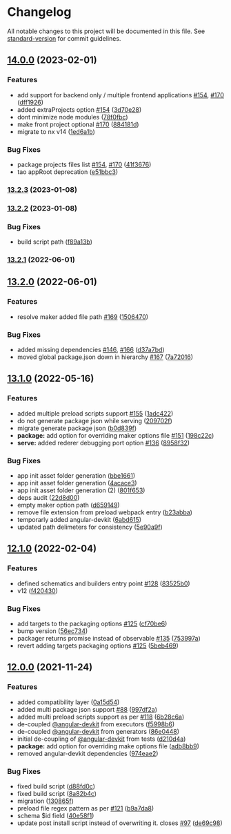 # Changelog

All notable changes to this project will be documented in this file. See [standard-version](https://github.com/conventional-changelog/standard-version) for commit guidelines.

## [14.0.0](https://github.com/bennymeg/nx-electron/compare/v13.2.3...v14.0.0) (2023-02-01)


### Features

* add support for backend only / multiple frontend applications [#154](https://github.com/bennymeg/nx-electron/issues/154), [#170](https://github.com/bennymeg/nx-electron/issues/170) ([dff1926](https://github.com/bennymeg/nx-electron/commit/dff1926622b0a96794778c2450bc7b97e6ebcc96))
* added extraProjects option [#154](https://github.com/bennymeg/nx-electron/issues/154) ([3d70e28](https://github.com/bennymeg/nx-electron/commit/3d70e2864b206a917b4af0cceae220a52e0c51da))
* dont minimize node modules ([78f0fbc](https://github.com/bennymeg/nx-electron/commit/78f0fbc5c41b344dd4023181b41da2af15282544))
* make front project optional [#170](https://github.com/bennymeg/nx-electron/issues/170) ([884181d](https://github.com/bennymeg/nx-electron/commit/884181d8dbf0c08750d338a4ae09d26fd4609b2d))
* migrate to nx v14 ([1ed6a1b](https://github.com/bennymeg/nx-electron/commit/1ed6a1b645185d5ec261845ed0cc8032aac7ab9d))


### Bug Fixes

* package projects files list [#154](https://github.com/bennymeg/nx-electron/issues/154), [#170](https://github.com/bennymeg/nx-electron/issues/170) ([41f3676](https://github.com/bennymeg/nx-electron/commit/41f36760471cc8aa8f3061e52c4a493d2e1a7aba))
* tao appRoot deprecation ([e51bbc3](https://github.com/bennymeg/nx-electron/commit/e51bbc34db233e31bf0894dc05b87d9d9ca6f783))

### [13.2.3](https://github.com/bennymeg/nx-electron/compare/v13.2.2...v13.2.3) (2023-01-08)

### [13.2.2](https://github.com/bennymeg/nx-electron/compare/v13.2.1...v13.2.2) (2023-01-08)


### Bug Fixes

* build script path ([f89a13b](https://github.com/bennymeg/nx-electron/commit/f89a13b586e16b5d3aec4b913494e4e7dd1b0232))

### [13.2.1](https://github.com/bennymeg/nx-electron/compare/v13.2.0...v13.2.1) (2022-06-01)

## [13.2.0](https://github.com/bennymeg/nx-electron/compare/v13.1.0...v13.2.0) (2022-06-01)


### Features

* resolve maker added file path [#169](https://github.com/bennymeg/nx-electron/issues/169) ([1506470](https://github.com/bennymeg/nx-electron/commit/1506470cd380afe5ebcef9f3e35fbdd7531859b4))


### Bug Fixes

* added missing dependencies [#146](https://github.com/bennymeg/nx-electron/issues/146), [#166](https://github.com/bennymeg/nx-electron/issues/166) ([d37a7bd](https://github.com/bennymeg/nx-electron/commit/d37a7bd9256591819772b0c01fe231c02eda406e))
* moved global package.json down in hierarchy [#167](https://github.com/bennymeg/nx-electron/issues/167) ([7a72016](https://github.com/bennymeg/nx-electron/commit/7a720167d81128f0ed5e4d9a5afc767711259099))

## [13.1.0](https://github.com/bennymeg/nx-electron/compare/v12.1.0...v13.1.0) (2022-05-16)


### Features

* added multiple preload scripts support [#155](https://github.com/bennymeg/nx-electron/issues/155) ([1adc422](https://github.com/bennymeg/nx-electron/commit/1adc4223e764acf2f40884b25c795c897f8d5057))
* do not generate package json while serving ([209702f](https://github.com/bennymeg/nx-electron/commit/209702f799933507ecda6b635dbcedf86fe82c98))
* migrate generate package json ([b0d839f](https://github.com/bennymeg/nx-electron/commit/b0d839f467037169d9e66599cd7dfefaecfc000a))
* **package:** add option for overriding maker options file [#151](https://github.com/bennymeg/nx-electron/issues/151) ([198c22c](https://github.com/bennymeg/nx-electron/commit/198c22c82d19043ade793f6c0dc058c7ff98a50c))
* **serve:** added rederer debugging port option [#136](https://github.com/bennymeg/nx-electron/issues/136) ([8958f32](https://github.com/bennymeg/nx-electron/commit/8958f32e060743ac77cab63bad3c45ded1e6265f))


### Bug Fixes

* app init asset folder generation ([bbe1661](https://github.com/bennymeg/nx-electron/commit/bbe1661234b9e971ea6c2b13c44a4f81208819ba))
* app init asset folder generation ([4acace3](https://github.com/bennymeg/nx-electron/commit/4acace3b86764beb2c1312a7e8bb8a57cbf5a033))
* app init asset folder generation (2) ([801f653](https://github.com/bennymeg/nx-electron/commit/801f653f1b3bf8e627de393b59ef72d457fcfbc6))
* deps audit ([22d8d00](https://github.com/bennymeg/nx-electron/commit/22d8d00dff56dc105c4a7657310e41a441e29b3a))
* empty maker option path ([d659149](https://github.com/bennymeg/nx-electron/commit/d659149d9cefd9c6c15c429b15d26f69842091fa))
* remove file extension from preload webpack entry ([b23abba](https://github.com/bennymeg/nx-electron/commit/b23abba69b43dfaa302dcdeeaa3f3282d3afa304))
* temporarly added angular-devkit ([6abd615](https://github.com/bennymeg/nx-electron/commit/6abd61509031ca7f22b28a5e49a7b9446718d89c))
* updated path delimeters for consistency ([5e90a9f](https://github.com/bennymeg/nx-electron/commit/5e90a9fb23c329440d200f3ecfd95572575bacb4))

## [12.1.0](https://github.com/bennymeg/nx-electron/compare/v12.0.0-beta.0...v12.1.0) (2022-02-04)


### Features

* defined schematics and builders entry point [#128](https://github.com/bennymeg/nx-electron/issues/128) ([83525b0](https://github.com/bennymeg/nx-electron/commit/83525b08a6b9b2f346a5186c90b096556d2a425b))
* v12 ([f420430](https://github.com/bennymeg/nx-electron/commit/f420430759273c46e65ec05630d81eb23adfdc2d))


### Bug Fixes

* add targets to the packaging options [#125](https://github.com/bennymeg/nx-electron/issues/125) ([cf70be6](https://github.com/bennymeg/nx-electron/commit/cf70be6361836ace667ea5f75960c27ece403869))
* bump version ([56ec734](https://github.com/bennymeg/nx-electron/commit/56ec734fd854de6c8e9a7b5b59051081e341c4c8))
* packager returns promise instead of observable [#135](https://github.com/bennymeg/nx-electron/issues/135) ([753997a](https://github.com/bennymeg/nx-electron/commit/753997a36a73083c6b76ff20cdcd4145f9a4094e))
* revert adding targets packaging options [#125](https://github.com/bennymeg/nx-electron/issues/125) ([5beb469](https://github.com/bennymeg/nx-electron/commit/5beb469ae5c92716fe4cb3fde4fdd31c953a5d8f))

## [12.0.0](https://github.com/bennymeg/nx-electron/compare/v11.4.1...v12.0.0) (2021-11-24)


### Features

* added compatibility layer ([0a15d54](https://github.com/bennymeg/nx-electron/commit/0a15d543df83005b900a06ffe2d5afed59f4c5b7))
* added multi package json support [#88](https://github.com/bennymeg/nx-electron/issues/88) ([997df2a](https://github.com/bennymeg/nx-electron/commit/997df2acd1c2eeb8c1c785e1d3709d368ccad62c))
* added multi preload scripts support as per [#118](https://github.com/bennymeg/nx-electron/issues/118) ([6b28c6a](https://github.com/bennymeg/nx-electron/commit/6b28c6ab8f4a79541d02b4cbb5e8b5accfd3b3dd))
* de-coupled [@angular-devkit](https://github.com/angular-devkit) from executors ([f5998b6](https://github.com/bennymeg/nx-electron/commit/f5998b691f7f27570c4a336d6718a100b1515904))
* de-coupled [@angular-devkit](https://github.com/angular-devkit) from generators ([86e0448](https://github.com/bennymeg/nx-electron/commit/86e0448d4bedcca240762b01319022c11e6c0a79))
* initial de-coupling of [@angular-devkit](https://github.com/angular-devkit) from tests ([d210d4a](https://github.com/bennymeg/nx-electron/commit/d210d4a1e2a7b7378b3c2ebd265cbedb556112da))
* **package:** add option for overriding make options file ([adb8bb9](https://github.com/bennymeg/nx-electron/commit/adb8bb9567fafda4d949d9c588f6c05fc1884d45))
* removed angular-devkit dependencies ([974eae2](https://github.com/bennymeg/nx-electron/commit/974eae24bc34994dc2efc0d77703212dab80e08c))


### Bug Fixes

* fixed build script ([d88fd0c](https://github.com/bennymeg/nx-electron/commit/d88fd0c3ab02bf9f9d2f47f2a4cdea52b4e059ff))
* fixed build script ([8a82b4c](https://github.com/bennymeg/nx-electron/commit/8a82b4ce8b75849f3dcf5f12c505fb0f69d2a635))
* migration ([130865f](https://github.com/bennymeg/nx-electron/commit/130865f2693467097ede468e21604639159b8f36))
* preload file regex pattern as per [#121](https://github.com/bennymeg/nx-electron/issues/121) ([b9a7da8](https://github.com/bennymeg/nx-electron/commit/b9a7da8f8a5de15ec0dd9e83a414e4fa7214aa47))
* schema $id field ([40e58f1](https://github.com/bennymeg/nx-electron/commit/40e58f17f3d60523fc485bc62587526b181b563a))
* update post install script instead of overwriting it. closes [#97](https://github.com/bennymeg/nx-electron/issues/97) ([de69c98](https://github.com/bennymeg/nx-electron/commit/de69c986598a8f8e7147d16db1a03bdeb7460095))
